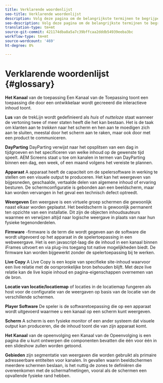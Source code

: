 ```yaml
---
title: Verklarende woordenlijst
seo-title: Verklarende woordenlijst
description: Volg deze pagina om de belangrijkste termijnen te begrijpen verbonden aan AEM Screens.
seo-description: Volg deze pagina om de belangrijkste termijnen te begrijpen verbonden aan AEM Screens.
translation-type: tm+mt
source-git-commit: 421174dba8a5a7c39bffcaa2dddb54939eeba3bc
workflow-type: tm+mt
source-wordcount: '469'
ht-degree: 0%

---
```



# Verklarende woordenlijst {#glossary}

**Het Kanaal** van de toepassing Een Kanaal van de Toepassing toont een toepassing die door een ontwikkelaar wordt gecreeerd die interactieve inhoud toont.

**Lus** van de trekLijn wordt gedefinieerd als *huis* of *nutteloze* staat wanneer de vertoning twee of meer staten heeft die het kan bestaan. Het is de taak om klanten aan te *trekken* naar het scherm en hen aan te moedigen zich aan te sluiten, meestal door het scherm aan te raken, maar ook door met een product te communiceren.

**DayParting** DayParting verwijst naar het opsplitsen van een dag in tijdgroeven en het specificeren van welke inhoud op de gewenste tijd speelt. AEM Screens staat u toe om kanalen in termen van DayParting binnen een dag, een week, of een maand volgens het vereiste te plannen.

**Apparaat** A apparaat heeft de capaciteit om de spelersoftware in werking te stellen om een visuele output te produceren. Het kan het weergeven van bijgesneden, geschaalde, vertaalde delen van algemene inhoud of ervaring besturen. De schermconfiguratie is gebonden aan een beeldscherm, maar kan worden vervangen in het geval een technisch defect optreedt.

**Weergeven** Een weergave is een virtuele groep schermen die gewoonlijk naast elkaar worden geplaatst. Het beeldscherm is gewoonlijk permanent ten opzichte van een installatie. Dit zijn de objecten inhoudsauteurs waarmee en verwijzen altijd naar logische weergave in plaats van naar hun fysieke tegenonderdelen.

**Firmware** -firmware is de term die wordt gegeven aan de software die wordt uitgevoerd op het apparaat in de spelertoepassing in een webweergave. Het is een javascript-laag die de inhoud in een kanaal binnen iFrames uitvoert en via plug-ins toegang tot native mogelijkheden biedt. De firmware kan worden bijgewerkt zonder de spelertoepassing bij te werken.

**Live Copy** A Live Copy is een kopie van specifieke site-inhoud waarvoor een live relatie met de oorspronkelijke bron behouden blijft. Met deze live relatie kan de live kopie inhoud en pagina-eigenschappen overnemen van de bron.

**Locatie van locatie/locatiemap** of locaties in de locatiemap fungeren als host voor de configuratie van de weergaven op basis van de locatie van de verschillende schermen.

**Player Software** De speler is de softwaretoepassing die op een apparaat wordt uitgevoerd waarmee u een kanaal op een scherm kunt weergeven.

**Scherm** A scherm is een fysieke monitor of een ander systeem dat visuele output kan produceren, die de inhoud toont die van zijn apparaat komt.

**Het Kanaal** van de opeenvolging een Kanaal van de Opeenvolging is een pagina die u kunt ontwerpen die componenten bevatten die één voor één in een slideshow zullen worden getoond.

**Gebieden** zijn segmentatie van weergaven die worden gebruikt als primaire adresseerbare entiteiten voor kanalen. In gevallen waarin beeldschermen meerdere schermen beslaan, is het nuttig de zones te definiëren die overeenkomen met de schermafmetingen, vooral als de schermen een opvallende fysieke rand hebben.
